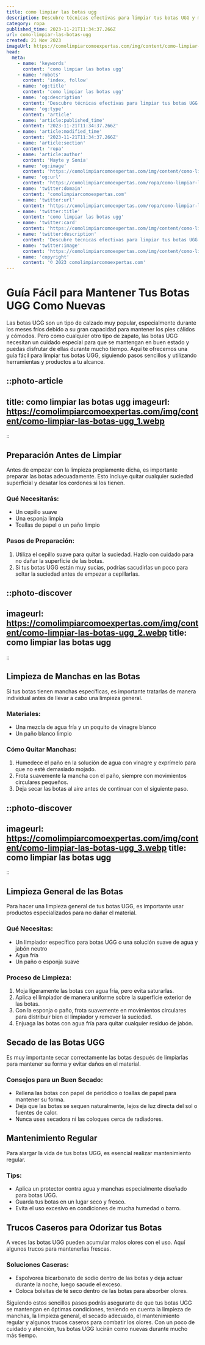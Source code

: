```yaml
---
title: como limpiar las botas ugg
description: Descubre técnicas efectivas para limpiar tus botas UGG y mantenerlas como nuevas. Consejos sencillos y rápidos para una limpieza perfecta.
category: ropa
published_time: 2023-11-21T11:34:37.266Z
url: como-limpiar-las-botas-ugg
created: 21 Nov 2023
imageUrl: https://comolimpiarcomoexpertas.com/img/content/como-limpiar-las-botas-ugg_1.webp
head:
  meta:
    - name: 'keywords'
      content: 'como limpiar las botas ugg'
    - name: 'robots'
      content: 'index, follow'
    - name: 'og:title'
      content: 'como limpiar las botas ugg'
    - name: 'og:description'
      content: 'Descubre técnicas efectivas para limpiar tus botas UGG y mantenerlas como nuevas. Consejos sencillos y rápidos para una limpieza perfecta.'
    - name: 'og:type'
      content: 'article'
    - name: 'article:published_time'
      content: '2023-11-21T11:34:37.266Z'
    - name: 'article:modified_time'
      content: '2023-11-21T11:34:37.266Z'
    - name: 'article:section'
      content: 'ropa'
    - name: 'article:author'
      content: 'Mayte y Sonia'
    - name: 'og:image'
      content: 'https://comolimpiarcomoexpertas.com/img/content/como-limpiar-las-botas-ugg_3.webp'
    - name: 'og:url'
      content: 'https://comolimpiarcomoexpertas.com/ropa/como-limpiar-las-botas-ugg'
    - name: 'twitter:domain'
      content: 'comolimpiarcomoexpertas.com'
    - name: 'twitter:url'
      content: 'https://comolimpiarcomoexpertas.com/ropa/como-limpiar-las-botas-ugg'
    - name: 'twitter:title'
      content: 'como limpiar las botas ugg'
    - name: 'twitter:card'
      content: 'https://comolimpiarcomoexpertas.com/img/content/como-limpiar-las-botas-ugg_3.webp'
    - name: 'twitter:description'
      content: 'Descubre técnicas efectivas para limpiar tus botas UGG y mantenerlas como nuevas. Consejos sencillos y rápidos para una limpieza perfecta.'
    - name: 'twitter:image'
      content: 'https://comolimpiarcomoexpertas.com/img/content/como-limpiar-las-botas-ugg_3.webp'
    - name: 'copyright'
      content: '© 2023 comolimpiarcomoexpertas.com'
---
```

# Guía Fácil para Mantener Tus Botas UGG Como Nuevas

Las botas UGG son un tipo de calzado muy popular, especialmente durante los meses fríos debido a su gran capacidad para mantener los pies cálidos y cómodos. Pero como cualquier otro tipo de zapato, las botas UGG necesitan un cuidado especial para que se mantengan en buen estado y puedas disfrutar de ellas durante mucho tiempo. Aquí te ofrecemos una guía fácil para limpiar tus botas UGG, siguiendo pasos sencillos y utilizando herramientas y productos a tu alcance.

::photo-article
---
title: como limpiar las botas ugg
imageurl: https://comolimpiarcomoexpertas.com/img/content/como-limpiar-las-botas-ugg_1.webp
---
::

## Preparación Antes de Limpiar
Antes de empezar con la limpieza propiamente dicha, es importante preparar las botas adecuadamente. Esto incluye quitar cualquier suciedad superficial y desatar los cordones si los tienen.

### Qué Necesitarás:
- Un cepillo suave
- Una esponja limpia
- Toallas de papel o un paño limpio

### Pasos de Preparación:
1. Utiliza el cepillo suave para quitar la suciedad. Hazlo con cuidado para no dañar la superficie de las botas.
2. Si tus botas UGG están muy sucias, podrías sacudirlas un poco para soltar la suciedad antes de empezar a cepillarlas.


::photo-discover
---
imageurl: https://comolimpiarcomoexpertas.com/img/content/como-limpiar-las-botas-ugg_2.webp
title: como limpiar las botas ugg
---
::

## Limpieza de Manchas en las Botas
Si tus botas tienen manchas específicas, es importante tratarlas de manera individual antes de llevar a cabo una limpieza general. 

### Materiales:
- Una mezcla de agua fría y un poquito de vinagre blanco
- Un paño blanco limpio

### Cómo Quitar Manchas:
1. Humedece el paño en la solución de agua con vinagre y exprímelo para que no esté demasiado mojado.
2. Frota suavemente la mancha con el paño, siempre con movimientos circulares pequeños.
3. Deja secar las botas al aire antes de continuar con el siguiente paso.


::photo-discover
---
imageurl: https://comolimpiarcomoexpertas.com/img/content/como-limpiar-las-botas-ugg_3.webp
title: como limpiar las botas ugg
---
::

## Limpieza General de las Botas
Para hacer una limpieza general de tus botas UGG, es importante usar productos especializados para no dañar el material.

### Qué Necesitas:
- Un limpiador específico para botas UGG o una solución suave de agua y jabón neutro
- Agua fría
- Un paño o esponja suave

### Proceso de Limpieza:
1. Moja ligeramente las botas con agua fría, pero evita saturarlas.
2. Aplica el limpiador de manera uniforme sobre la superficie exterior de las botas.
3. Con la esponja o paño, frota suavemente en movimientos circulares para distribuir bien el limpiador y remover la suciedad.
4. Enjuaga las botas con agua fría para quitar cualquier residuo de jabón.

## Secado de las Botas UGG
Es muy importante secar correctamente las botas después de limpiarlas para mantener su forma y evitar daños en el material.

### Consejos para un Buen Secado:
- Rellena las botas con papel de periódico o toallas de papel para mantener su forma.
- Deja que las botas se sequen naturalmente, lejos de luz directa del sol o fuentes de calor.
- Nunca uses secadora ni las coloques cerca de radiadores.

## Mantenimiento Regular
Para alargar la vida de tus botas UGG, es esencial realizar mantenimiento regular.

### Tips:
- Aplica un protector contra agua y manchas especialmente diseñado para botas UGG.
- Guarda tus botas en un lugar seco y fresco.
- Evita el uso excesivo en condiciones de mucha humedad o barro.

## Trucos Caseros para Odorizar tus Botas
A veces las botas UGG pueden acumular malos olores con el uso. Aquí algunos trucos para mantenerlas frescas.

### Soluciones Caseras:
- Espolvorea bicarbonato de sodio dentro de las botas y deja actuar durante la noche, luego sacude el exceso.
- Coloca bolsitas de té seco dentro de las botas para absorber olores.

Siguiendo estos sencillos pasos podrás asegurarte de que tus botas UGG se mantengan en óptimas condiciones, teniendo en cuenta la limpieza de manchas, la limpieza general, el secado adecuado, el mantenimiento regular y algunos trucos caseros para combatir los olores. Con un poco de cuidado y atención, tus botas UGG lucirán como nuevas durante mucho más tiempo.